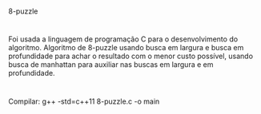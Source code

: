  # 
 8-puzzle
 
 #
 Foi usada a linguagem de programação C para o desenvolvimento do algoritmo.
 Algoritmo de 8-puzzle usando busca em largura e busca em profundidade para achar o resultado com o menor custo possível,
 usando busca de manhattan para auxiliar nas buscas em largura e em profundidade.
  
 #
 Compilar: g++ -std=c++11 8-puzzle.c -o main
 
